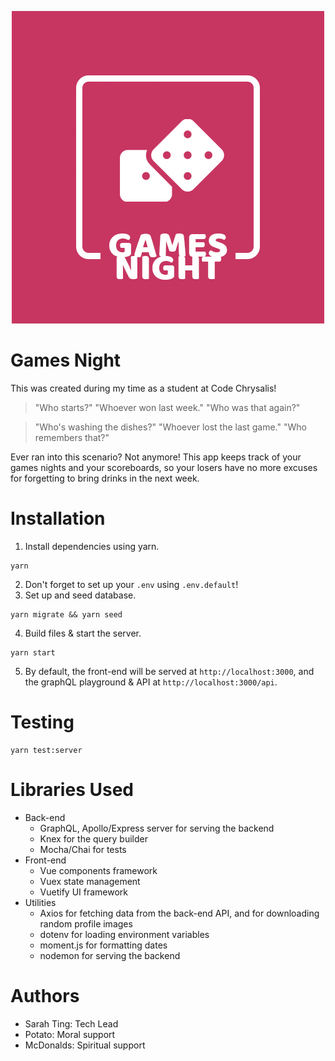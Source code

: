 <p align="center">
  <img src="https://raw.githubusercontent.com/sarahjting/games-night/master/public/img/games-night-logo.jpg">
</p>

# Games Night

This was created during my time as a student at Code Chrysalis!

> "Who starts?"
> "Whoever won last week."
> "Who was that again?"

> "Who's washing the dishes?"
> "Whoever lost the last game."
> "Who remembers that?"

Ever ran into this scenario? Not anymore! This app keeps track of your games nights and your scoreboards, so your losers have no more excuses for forgetting to bring drinks in the next week.

# Installation

1. Install dependencies using yarn.

```
yarn
```

2. Don't forget to set up your `.env` using `.env.default`!
3. Set up and seed database.

```
yarn migrate && yarn seed
```

4. Build files & start the server.

```
yarn start
```

5. By default, the front-end will be served at `http://localhost:3000`, and the graphQL playground & API at `http://localhost:3000/api`.

# Testing

```
yarn test:server
```

# Libraries Used

- Back-end
  - GraphQL, Apollo/Express server for serving the backend
  - Knex for the query builder
  - Mocha/Chai for tests
- Front-end
  - Vue components framework
  - Vuex state management
  - Vuetify UI framework
- Utilities
  - Axios for fetching data from the back-end API, and for downloading random profile images
  - dotenv for loading environment variables
  - moment.js for formatting dates
  - nodemon for serving the backend

# Authors

- Sarah Ting: Tech Lead
- Potato: Moral support
- McDonalds: Spiritual support
